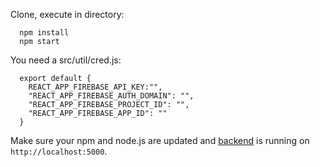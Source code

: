 Clone, execute in directory:
```
  npm install
  npm start
```

You need a src/util/cred.js:
```
  export default {
    REACT_APP_FIREBASE_API_KEY:"",
    "REACT_APP_FIREBASE_AUTH_DOMAIN": "",
    "REACT_APP_FIREBASE_PROJECT_ID": "",
    "REACT_APP_FIREBASE_APP_ID": ""
  }

```

Make sure your npm and node.js are updated and [backend](https://github.com/andreemic/mediport-frontend) is running on `http://localhost:5000`.
